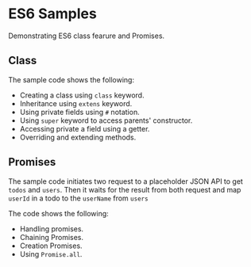 # ES6 Samples
Demonstrating ES6 class fearure and Promises.

## Class
The sample code shows the following:
- Creating a class using `class` keyword.
- Inheritance using `extens` keyword.
- Using private fields using `#` notation.
- Using `super` keyword to access parents' constructor.
- Accessing private a field using a getter.
- Overriding and extending methods.

## Promises
The sample code initiates two request to a placeholder JSON API to get `todos` and `users`. Then it waits for the result from both request and map `userId` in a todo to the `userName` from `users` 

The code shows the following:
- Handling promises.
- Chaining Promises.
- Creation Promises.
- Using `Promise.all`.